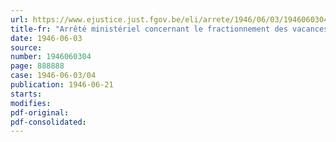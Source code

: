 ```yaml
---
url: https://www.ejustice.just.fgov.be/eli/arrete/1946/06/03/1946060304/justel
title-fr: "Arrêté ministériel concernant le fractionnement des vacances annuelles dans l'industrie de la meunerie"
date: 1946-06-03
source:
number: 1946060304
page: 888888
case: 1946-06-03/04
publication: 1946-06-21
starts:
modifies:
pdf-original:
pdf-consolidated:
---
```


